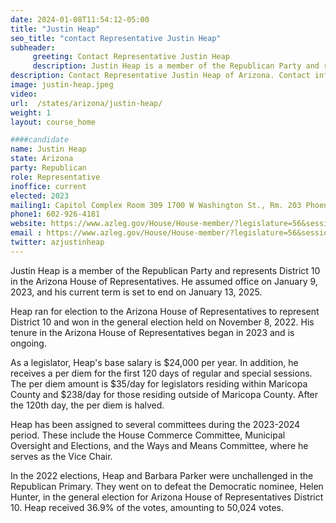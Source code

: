 ```yaml
---
date: 2024-01-08T11:54:12-05:00
title: "Justin Heap"
seo_title: "contact Representative Justin Heap"
subheader:
     greeting: Contact Representative Justin Heap
     description: Justin Heap is a member of the Republican Party and represents District 10 in the Arizona House of Representative. He assumed office on January 9, 2023, and his current term is set to end on January 13, 2025.
description: Contact Representative Justin Heap of Arizona. Contact information for Justin Heap includes email address, phone number, and mailing address.
image: justin-heap.jpeg
video:
url:  /states/arizona/justin-heap/
weight: 1
layout: course_home

####candidate
name: Justin Heap
state: Arizona
party: Republican
role: Representative
inoffice: current
elected: 2023
mailing1: Capitol Complex Room 309 1700 W Washington St., Rm. 203 Phoenix, AZ 85007-2890
phone1: 602-926-4181
website: https://www.azleg.gov/House/House-member/?legislature=56&session=128&legislator=2167/
email : https://www.azleg.gov/House/House-member/?legislature=56&session=128&legislator=2167/
twitter: azjustinheap
---
```


Justin Heap is a member of the Republican Party and represents District 10 in the Arizona House of Representatives. He assumed office on January 9, 2023, and his current term is set to end on January 13, 2025.

Heap ran for election to the Arizona House of Representatives to represent District 10 and won in the general election held on November 8, 2022. His tenure in the Arizona House of Representatives began in 2023 and is ongoing.

As a legislator, Heap's base salary is $24,000 per year. In addition, he receives a per diem for the first 120 days of regular and special sessions. The per diem amount is $35/day for legislators residing within Maricopa County and $238/day for those residing outside of Maricopa County. After the 120th day, the per diem is halved.

Heap has been assigned to several committees during the 2023-2024 period. These include the House Commerce Committee, Municipal Oversight and Elections, and the Ways and Means Committee, where he serves as the Vice Chair.

In the 2022 elections, Heap and Barbara Parker were unchallenged in the Republican Primary. They went on to defeat the Democratic nominee, Helen Hunter, in the general election for Arizona House of Representatives District 10. Heap received 36.9% of the votes, amounting to 50,024 votes.
